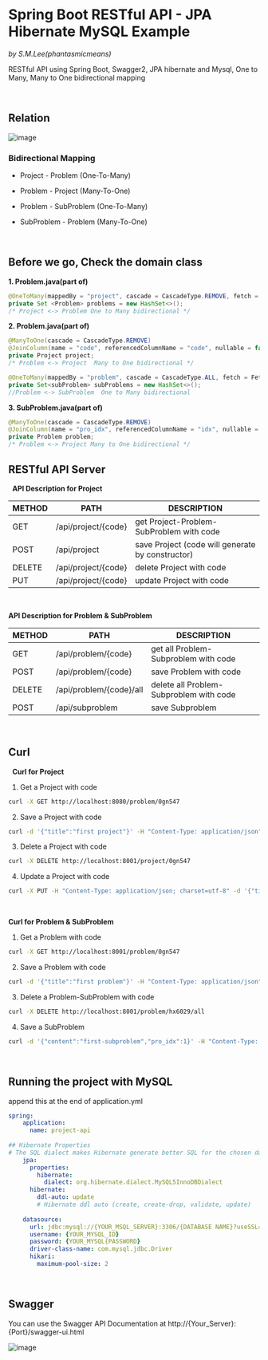 # Spring Boot RESTful API - JPA Hibernate MySQL Example #
*by S.M.Lee(phantasmicmeans)*

RESTful API using Spring Boot, Swagger2, JPA hibernate and Mysql, One to Many, Many to One bidirectional mapping

&nbsp;

## Relation ## 

![image](https://user-images.githubusercontent.com/28649770/44622337-69c67a80-a8f1-11e8-99d7-34adb90779a3.png)


### Bidirectional Mapping ### 

* Project - Problem (One-To-Many)
* Problem - Project (Many-To-One)

* Problem - SubProblem (One-To-Many)
* SubProblem - Problem (Many-To-One)

&nbsp;

## Before we go, Check the domain class ## 

   **1. Problem.java(part of)**

```java
@OneToMany(mappedBy = "project", cascade = CascadeType.REMOVE, fetch = FetchType.LAZY, orphanRemoval = true)
private Set <Problem> problems = new HashSet<>();
/* Project <-> Problem One to Many bidirectional */
```

**2. Problem.java(part of)**

```java
@ManyToOne(cascade = CascadeType.REMOVE)
@JoinColumn(name = "code", referencedColumnName = "code", nullable = false)
private Project project; 
/* Problem <-> Project  Many to One bidirectional */

@OneToMany(mappedBy = "problem", cascade = CascadeType.ALL, fetch = FetchType.LAZY, orphanRemoval = true)
private Set<subProblem> subProblems = new HashSet<>();
//Problem <-> SubProblem  One to Many bidirectional
```

**3. SubProblem.java(part of)**

```java
@ManyToOne(cascade = CascadeType.REMOVE)
@JoinColumn(name = "pro_idx", referencedColumnName = "idx", nullable = false)
private Problem problem; 
/* Problem <-> Project Many to One bidirectional */
```

## RESTful API Server ##

&nbsp;
**API Description for Project**

METHOD | PATH | DESCRIPTION 
------------|-----|------------
GET | /api/project/{code} | get Project-Problem-SubProblem with code
POST | /api/project | save Project (code will generate by constructor) 
DELETE | /api/project/{code} | delete Project with code
PUT | /api/project/{code} | update Project with code

&nbsp;

**API Description for Problem & SubProblem**

METHOD | PATH | DESCRIPTION 
------------|-----|------------
GET | /api/problem/{code} | get all Problem-Subproblem with code
POST | /api/problem/{code} | save Problem with code
DELETE | /api/problem/{code}/all | delete all Problem-Subproblem with code
POST | /api/subproblem | save Subproblem

&nbsp;

## Curl ## 

&nbsp;
**Curl for Project**

1. Get a Project with code
```bash
curl -X GET http://localhost:8080/problem/0gn547 
```

2. Save a Project with code 
```bash
curl -d '{"title":"first project"}' -H "Content-Type: application/json" -X POST http://localhost:8080/project
```

3. Delete a Project with code
```bash
curl -X DELETE http://localhost:8001/project/0gn547
```

4. Update a Project with code 
```bash
curl -X PUT -H "Content-Type: application/json; charset=utf-8" -d '{"title":"first-project-renewal"}' http://localhost:8080/project/hx6029
```
&nbsp;

**Curl for Problem & SubProblem**
&nbsp;

1. Get a Problem with code
```bash
curl -X GET http://localhost:8001/problem/0gn547 
```

2. Save a Problem with code
```bash
curl -d '{"title":"first problem"}' -H "Content-Type: application/json" -X POST http://localhost:8080/problem/hx6029
```

3. Delete a Problem-SubProblem with code
```bash
curl -X DELETE http://localhost:8001/problem/hx6029/all 
``` 
4. Save a SubProblem 
```bash
curl -d '{"content":"first-subproblem","pro_idx":1}' -H "Content-Type: application/json" -X POST http://localhost:8080/subproblem
```
&nbsp;

## Running the project with MySQL ##

append this at the end of application.yml
&nbsp;

```yml
spring:
    application:
      name: project-api
       
## Hibernate Properties
# The SQL dialect makes Hibernate generate better SQL for the chosen database
    jpa: 
      properties:
        hibernate:
          dialect: org.hibernate.dialect.MySQL5InnoDBDialect
      hibernate:
        ddl-auto: update
        # Hibernate ddl auto (create, create-drop, validate, update)
      
    datasource:
      url: jdbc:mysql://{YOUR_MSQL_SERVER}:3306/{DATABASE NAME}?useSSL=false
      username: {YOUR_MYSQL_ID}
      password: {YOUR_MYSQL{PASSWORD}
      driver-class-name: com.mysql.jdbc.Driver
      hikari:
        maximum-pool-size: 2
```

&nbsp;


## Swagger ## 

You can use the Swagger API Documentation at http://{Your_Server}:{Port}/swagger-ui.html

![image](https://user-images.githubusercontent.com/28649770/44622453-8bc0fc80-a8f3-11e8-9223-b5a21717ba6d.png)

